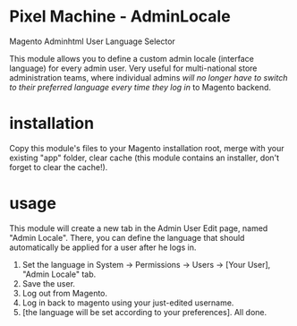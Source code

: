 # Pixel Machine - AdminLocale
Magento Adminhtml User Language Selector

This module allows you to define a custom admin locale (interface language) for every admin user.
Very useful for multi-national store administration teams, where individual admins _will no longer have
to switch to their preferred language every time they log in_ to Magento backend.

# installation
Copy this module's files to your Magento installation root, merge with your existing "app" folder, clear cache
(this module contains an installer, don't forget to clear the cache!).

# usage
This module will create a new tab in the Admin User Edit page, named "Admin Locale". There, you can define the language
that should automatically be applied for a user after he logs in.

1. Set the language in System -> Permissions -> Users -> [Your User], "Admin Locale" tab.
2. Save the user.
3. Log out from Magento.
4. Log in back to magento using your just-edited username.
5. [the language will be set according to your preferences]. All done.
